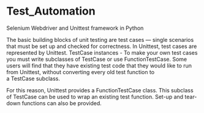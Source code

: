 # Test_Automation
Selenium Webdriver and Unittest framework in Python

The basic building blocks of unit testing are test cases — single scenarios that must be set up and checked for correctness. In Unittest, test cases are represented by Unittest. TestCase instances - To make your own test cases you must write subclasses of TestCase or use FunctionTestCase. Some users will find that they have existing test code that they would like to run from Unittest, without converting every old test function to a TestCase subclass.

For this reason, Unittest provides a FunctionTestCase class. This subclass of TestCase can be used to wrap an existing test function. Set-up and tear-down functions can also be provided.
